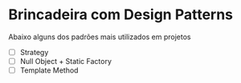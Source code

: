 # Brincadeira com Design Patterns
Abaixo alguns dos padrões mais utilizados em projetos
- [ ] Strategy 
- [ ] Null Object + Static Factory
- [ ] Template Method
